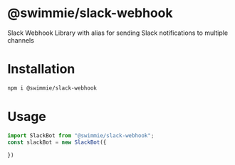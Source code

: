 # @swimmie/slack-webhook
 Slack Webhook Library with alias for sending Slack notifications to multiple channels

# Installation
 ```bash
 npm i @swimmie/slack-webhook
 ```

# Usage
 ```typescript
 import SlackBot from "@swimmie/slack-webhook";
 const slackBot = new SlackBot({
     
 })
 ```
